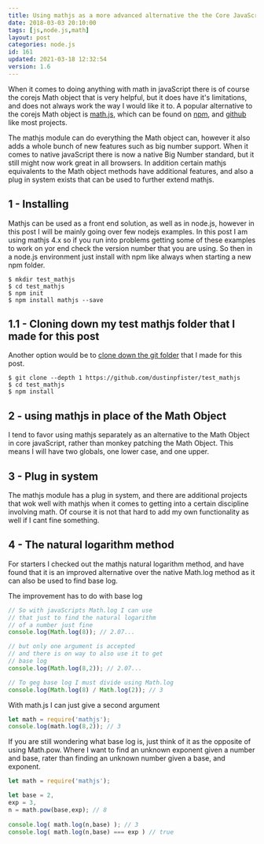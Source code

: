 ```yaml
---
title: Using mathjs as a more advanced alternative the the Core JavaScript Math Object
date: 2018-03-03 20:10:00
tags: [js,node.js,math]
layout: post
categories: node.js
id: 161
updated: 2021-03-18 12:32:54
version: 1.6
---
```


When it comes to doing anything with math in javaScript there is of course the corejs Math object that is very helpful, but it does have it's limitations, and does not always work the way I would like it to. A popular alternative to the corejs Math object is [math.js](http://mathjs.org/), which can be found on [npm](https://www.npmjs.com/package/mathjs), and [github](https://github.com/josdejong/mathjs) like most projects. 

The mathjs module can do everything the Math object can, however it also adds a whole bunch of new features such as big number support. When it comes to native javaScript there is now a native Big Number standard, but it still might now work great in all browsers. In addition certain mathjs equivalents to the Math object methods have additional features, and also a plug in system exists that can be used to further extend mathjs.

<!-- more -->

## 1 - Installing

Mathjs can be used as a front end solution, as well as in node.js, however in this post I will be mainly going over  few nodejs examples. In this post I am using mathjs 4.x so if you run into problems getting some of these examples to work on yor end check the version number that you are using. So then in a node.js environment just install with npm like always when starting a new npm folder.

```
$ mkdir test_mathjs
$ cd test_mathjs
$ npm init
$ npm install mathjs --save
```

## 1.1 - Cloning down my test mathjs folder that I made for this post

Another option would be to [clone down the git folder](https://github.com/dustinpfister/test_mathjs) that I made for this post.

```
$ git clone --depth 1 https://github.com/dustinpfister/test_mathjs
$ cd test_mathjs
$ npm install
```


## 2 - using mathjs in place of the Math Object

I tend to favor using mathjs separately as an alternative to the Math Object in core javaScript, rather than monkey patching the Math Object. This means I will have two globals, one lower case, and one upper.

## 3 - Plug in system

The mathjs module has a plug in system, and there are additional projects that wok well with mathjs when it comes to getting into a certain discipline involving math. Of course it is not that hard to add my own functionality as well if I cant fine something.

## 4 - The natural logarithm method

For starters I checked out the mathjs natural logarithm method, and have found that it is an improved alternative over the native Math.log method as it can also be used to find base log.

The improvement has to do with base log

```js
// So with javaScripts Math.log I can use
// that just to find the natural logarithm
// of a number just fine
console.log(Math.log(8)); // 2.07...

// but only one argument is accepted
// and there is on way to also use it to get
// base log
console.log(Math.log(8,2)); // 2.07...

// To geg base log I must divide using Math.log
console.log(Math.log(8) / Math.log(2)); // 3
```

With math.js I can just give a second argument

```js
let math = require('mathjs');
console.log(math.log(8,2)); // 3
```

If you are still wondering what base log is, just think of it as the opposite of using Math.pow. Where I want to find an unknown exponent given a number and base, rater than finding an unknown number given a base, and exponent.

```js
let math = require('mathjs');

let base = 2,
exp = 3,
n = math.pow(base,exp); // 8
 
console.log( math.log(n,base) ); // 3
console.log( math.log(n,base) === exp ) // true
```